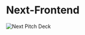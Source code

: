 # Next-Frontend
![Next Pitch Deck](https://github.com/jsmellz/Next-Frontend/blob/master/next_pitchv2.gif)

